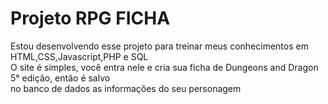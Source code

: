 # Projeto RPG FICHA
 Estou desenvolvendo esse projeto para treinar meus conhecimentos em HTML,CSS,Javascript,PHP e SQL  
 O site é simples, você entra nele e cria sua ficha de Dungeons and Dragon 5° edição, então é salvo  
 no banco de dados as informações do seu personagem
